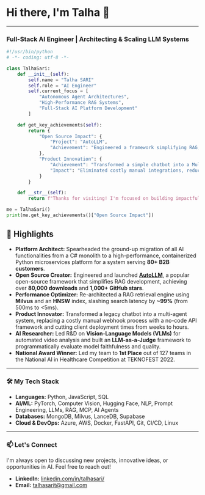 # Hi there, I'm Talha 👋

---

### Full-Stack AI Engineer | Architecting & Scaling LLM Systems

```python
#!/usr/bin/python
# -*- coding: utf-8 -*-

class TalhaSari:
    def __init__(self):
        self.name = "Talha SARI"
        self.role = "AI Engineer"
        self.current_focus = [
            "Autonomous Agent Architectures",
            "High-Performance RAG Systems",
            "Full-Stack AI Platform Development"
        ]

    def get_key_achievements(self):
        return {
            "Open Source Impact": {
                "Project": "AutoLLM",
                "Achievement": "Engineered a framework simplifying RAG, achieving 80,000+ downloads."
            },
            "Product Innovation": {
                "Achievement": "Transformed a simple chatbot into a Multi Agent AI system with dynamic tool use.",
                "Impact": "Eliminated costly manual integrations, reducing deployment time from weeks to hours."
            }
        }

    def __str__(self):
        return f"Thanks for visiting! I'm focused on building impactful AI. Let's connect."

me = TalhaSari()
print(me.get_key_achievements()["Open Source Impact"])
```

## 🚀 Highlights
- **Platform Architect:** Spearheaded the ground-up migration of all AI functionalities from a C# monolith to a high-performance, containerized Python microservices platform for a system serving **80+ B2B customers**.
- **Open Source Creator:** Engineered and launched **[AutoLLM](https://github.com/safevideo/autollm)**, a popular open-source framework that simplifies RAG development, achieving over **80,000 downloads** and **1,000+ GitHub stars**.
- **Performance Optimizer:** Re-architected a RAG retrieval engine using **Milvus** and an **HNSW** index, slashing search latency by **~99%** (from 500ms to <5ms).
- **Product Innovator:** Transformed a legacy chatbot into a multi-agent system, replacing a costly manual webhook process with a no-code API framework and cutting client deployment times from weeks to hours.
- **AI Researcher:** Led R&D on **Vision-Language Models (VLMs)** for automated video analysis and built an **LLM-as-a-Judge** framework to programmatically evaluate model faithfulness and quality.
- **National Award Winner:**  Led my team to **1st Place** out of 127 teams in the National AI in Healthcare Competition at TEKNOFEST 2022.
---

### 🛠️ My Tech Stack

*   **Languages:** Python, JavaScript, SQL
*   **AI/ML:** PyTorch, Computer Vision, Hugging Face, NLP, Prompt Engineering, LLMs, RAG, MCP, AI Agents
*   **Databases:** MongoDB, Milvus, LanceDB, Supabase
*   **Cloud & DevOps:** Azure, AWS, Docker, FastAPI, Git, CI/CD, Linux

---

### 📫 Let's Connect

I'm always open to discussing new projects, innovative ideas, or opportunities in AI. Feel free to reach out!

*   **LinkedIn:** [linkedin.com/in/talhasari/](https://www.linkedin.com/in/talhasari/)
*   **Email:** [talhasarit@gmail.com](mailto:talhasarit@gmail.com)

